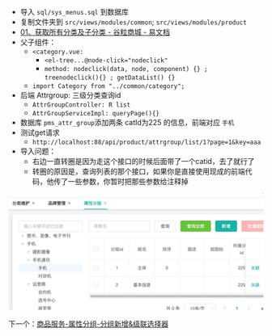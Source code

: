 - 导入 `sql/sys_menus.sql` 到数据库
- 复制文件夹到 `src/views/modules/common`; `src/views/modules/product`
- [01、获取所有分类及子分类 - 谷粒商城 - 易文档](https://easydoc.net/s/78237135/ZUqEdvA4/HqQGp9TI)
- 父子组件：
	- `<category.vue: `
		- `<el-tree...@node-click="nodeclick"`
		- `method: nodeclick(data, node, component) {} ; treenodeclick(){} ; getDataList() {}`
	- `import Category from "../common/category";`
- 后端 Attrgroup: 三级分类查询id
	- `AttrGroupController: R list`
	- `AttrGroupServiceImpl: queryPage(){}`
- 数据库 `pms_attr_group`添加两条 catId为225 的信息，前端对应 `手机`
- 测试get请求
	- `http://localhost:88/api/product/attrgroup/list/1?page=1&key=aaa`
- 导入问题：
	- 右边一直转圈是因为走这个接口的时候后面带了一个catid，去了就行了
	- 转圈的原因是，查询列表的那个接口，如果你是直接使用现成的前端代码，他传了一些参数，你暂时把那些参数给注释掉

![](BEFORE/附件/Pasted%20image%2020231125145601.png)

下一个：[商品服务-属性分组-分组新增&级联选择器](课程&笔记/技术栈/尚硅谷/谷粒商城/步骤与问题/recources/商品服务-属性分组-分组新增&级联选择器.md)